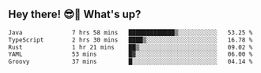## Hey there! 😎👋 What's up?

<!--START_SECTION:waka-->

```txt
Java              7 hrs 58 mins   █████████████▒░░░░░░░░░░░   53.25 %
TypeScript        2 hrs 30 mins   ████▒░░░░░░░░░░░░░░░░░░░░   16.78 %
Rust              1 hr 21 mins    ██▒░░░░░░░░░░░░░░░░░░░░░░   09.02 %
YAML              53 mins         █▓░░░░░░░░░░░░░░░░░░░░░░░   06.00 %
Groovy            37 mins         █░░░░░░░░░░░░░░░░░░░░░░░░   04.14 %
```

<!--END_SECTION:waka-->
